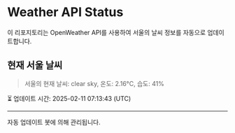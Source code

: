
# Weather API Status

이 리포지토리는 OpenWeather API를 사용하여 서울의 날씨 정보를 자동으로 업데이트합니다.

## 현재 서울 날씨
> 서울의 현재 날씨: clear sky, 온도: 2.16°C, 습도: 41%

⏳ 업데이트 시간: 2025-02-11 07:13:43 (UTC)

---
자동 업데이트 봇에 의해 관리됩니다.
